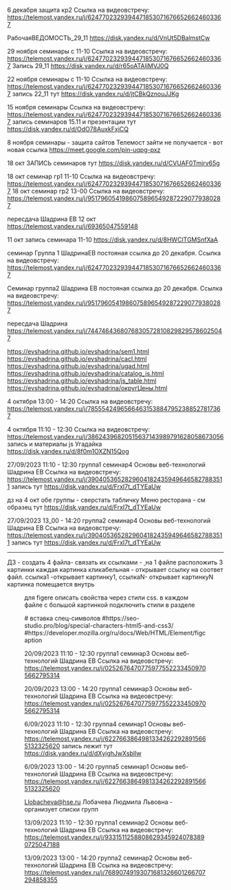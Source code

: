 6 декабря защита кр2 Ссылка на видеовстречу: https://telemost.yandex.ru/j/62477023293944718530716766526624603367

РабочаяВЕДОМОСТЬ_29_11 https://disk.yandex.ru/d/VnUt5DBalmstCw 

29 ноября семинары с 11-10 Ссылка на видеовстречу: https://telemost.yandex.ru/j/62477023293944718530716766526624603367
Запись 29_11 https://disk.yandex.ru/d/r65oATAIjMVJ0Q


22 ноября семинары c 11-10 Ссылка на видеовстречу: https://telemost.yandex.ru/j/62477023293944718530716766526624603367
запись 22_11 тут https://disk.yandex.ru/d/jtCBkQznouJJKg

15 ноября семинары Ссылка на видеовстречу: https://telemost.yandex.ru/j/62477023293944718530716766526624603367
запись семинаров 15.11 и презентации тут https://disk.yandex.ru/d/OdO78AuxkFxjCQ

8 ноября семинары - защита сайтов
Телемост зайти не получается - вот новая ссылка https://meet.google.com/pin-uqpg-pxz


18 окт ЗАПИСЬ семинаров тут https://disk.yandex.ru/d/CVUAF0Tmjrv65g

18 окт семинар гр1 11-10 Ссылка на видеовстречу: https://telemost.yandex.ru/j/62477023293944718530716766526624603367
18 окт семинар гр2 13-00 Ссылка на видеовстречу: https://telemost.yandex.ru/j/95179605419860758965492872290779380287

пересдача Шадрина ЕВ 12 окт
https://telemost.yandex.ru/j/69365047559148

11 окт запись семинара 11-10 https://disk.yandex.ru/d/8HWClTGMSnfXaA

семинар Группа 1 ШадринаЕВ постояная ссылка до 20 декабря.
Ссылка на видеовстречу: https://telemost.yandex.ru/j/62477023293944718530716766526624603367

Семинар группа2 Шадрина ЕВ постояная ссылка до 20 декабря.
Ссылка на видеовстречу: https://telemost.yandex.ru/j/95179605419860758965492872290779380287

пересдача Шадрина
https://telemost.yandex.ru/j/74474643680768305728108298295786025047


https://evshadrina.github.io/evshadrina/sem1.html
https://evshadrina.github.io/evshadrina/cacl.html
https://evshadrina.github.io/evshadrina/ugad.html
https://evshadrina.github.io/evshadrina/catalog_js.html
https://evshadrina.github.io/evshadrina/js_table.html
https://evshadrina.github.io/evshadrina/округЦены.html


4 октября 13:00  - 14:20 
Ссылка на видеовстречу: https://telemost.yandex.ru/j/78555424965664631538847952388527817367



4 октября 11:10  - 12:30  Ссылка на видеовстречу: https://telemost.yandex.ru/j/38624396820515637143989791628058673056
запись и материалы js Угадайка https://disk.yandex.ru/d/8f0m1OXZN15Qog


27/09/2023 11:10  - 12:30 группа1 семинар4 Основы веб-технологий Шадрина ЕВ
Ссылка на видеовстречу: https://telemost.yandex.ru/j/39040536528296041824359496465827883511
запись тут https://disk.yandex.ru/d/FrxI7t_dTYEaUw

дз на 4 окт обе группы - сверстать табличку Меню ресторана - см образец тут https://disk.yandex.ru/d/FrxI7t_dTYEaUw


27/09/2023 13_00  - 14:20 группа2 семинар4 Основы веб-технологий Шадрина ЕВ
Ссылка на видеовстречу: https://telemost.yandex.ru/j/39040536528296041824359496465827883511
запись тут https://disk.yandex.ru/d/FrxI7t_dTYEaUw

_________________________________________________________
ДЗ - создать 4 файла- связать их ссылками - <a href="ph-1.html"> <img src="preview-1.jpg" alt=""> </a>
на 1 файле расположить 3 картинки
каждая картинка кликабельная  - открывает ссылку на соответ файл. ссылка1 -открывает картинку1, ссылкаN- открывает картинкуN
картинка помещается внутрь <figure>
 для figere описать свойства через стили css. в каждом файле с большой картинкой подключить стили в разделе <head>
  <link rel="stylesheet" href="catsstyle.css">
# вставка спец-символов
#https://seo-studio.pro/blog/special-characters-html5-and-css3/
#https://developer.mozilla.org/ru/docs/Web/HTML/Element/figcaption




20/09/2023 11:10  - 12:30 группа1 семинар3 Основы веб-технологий Шадрина ЕВ
Ссылка на видеовстречу: https://telemost.yandex.ru/j/02526764707759775522334509705662795314

20/09/2023 13:00  - 14:20 группа1 семинар3 Основы веб-технологий Шадрина ЕВ
Ссылка на видеовстречу: https://telemost.yandex.ru/j/02526764707759775522334509705662795314


6/09/2023 11:10  - 12:30 группа4 семинар1 Основы веб-технологий Шадрина ЕВ
Ссылка на видеовстречу: https://telemost.yandex.ru/j/62276638649813342622928915665132325620
запись лежит тут https://disk.yandex.ru/d/dXyighJwXsblIw

6/09/2023 13:00 - 14:20 группа5 семинар1 Основы веб-технологий Шадрина ЕВ
Ссылка на видеовстречу: https://telemost.yandex.ru/j/62276638649813342622928915665132325620

Llobacheva@hse.ru Лобачева Людмила Львовна - организует списки групп


13/09/2023 11:10  - 12:30 группа1 семинар2 Основы веб-технологий Шадрина ЕВ
Ссылка на видеовстречу: https://telemost.yandex.ru/j/93315112588086293459240783890725047188

13/09/2023 13:00  - 14:20 группа2 семинар2 Основы веб-технологий Шадрина ЕВ
Ссылка на видеовстречу: https://telemost.yandex.ru/j/76890749193071681326601266707294858355



